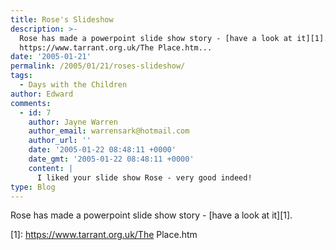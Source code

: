 ```yaml
---
title: Rose's Slideshow
description: >-
  Rose has made a powerpoint slide show story - [have a look at it][1]. [1]:
  https://www.tarrant.org.uk/The Place.htm...
date: '2005-01-21'
permalink: /2005/01/21/roses-slideshow/
tags:
  - Days with the Children
author: Edward
comments:
  - id: 7
    author: Jayne Warren
    author_email: warrensark@hotmail.com
    author_url: ''
    date: '2005-01-22 08:48:11 +0000'
    date_gmt: '2005-01-22 08:48:11 +0000'
    content: |
      I liked your slide show Rose - very good indeed!
type: Blog
---
```


Rose has made a powerpoint slide show story - [have a look at it][1].



[1]: https://www.tarrant.org.uk/The Place.htm
